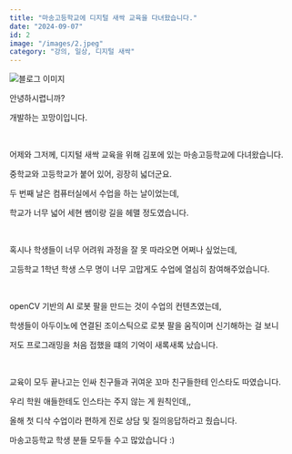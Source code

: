 ```yaml
---
title: "마송고등학교에 디지털 새싹 교육을 다녀왔습니다."
date: "2024-09-07"
id: 2
image: "/images/2.jpeg"
category: "강의, 일상, 디지털 새싹"
---
```


![블로그 이미지](/images/2.jpeg)

안녕하시렵니까?

개발하는 꼬망이입니다.

<br/>

어제와 그저께, 디지털 새싹 교육을 위해 김포에 있는 마송고등학교에 다녀왔습니다.

중학교와 고등학교가 붙어 있어, 굉장히 넓더군요.

두 번째 날은 컴퓨터실에서 수업을 하는 날이었는데,

학교가 너무 넓어 세현 쌤이랑 길을 헤맬 정도였습니다.

<br/>

혹시나 학생들이 너무 어려워 과정을 잘 못 따라오면 어쩌나 싶었는데,

고등학교 1학년 학생 스무 명이 너무 고맙게도 수업에 열심히 참여해주었습니다.

<br/>

openCV 기반의 AI 로봇 팔을 만드는 것이 수업의 컨텐츠였는데,

학생들이 아두이노에 연결된 조이스틱으로 로봇 팔을 움직이며 신기해하는 걸 보니

저도 프로그래밍을 처음 접했을 떄의 기억이 새록새록 났습니다.

<br/>

교육이 모두 끝나고는 인싸 친구들과 귀여운 꼬마 친구들한테 인스타도 따였습니다.

우리 학원 애들한테도 인스타는 주지 않는 게 원칙인데,, 

올해 첫 디삭 수업이라 편하게 진로 상담 및 질의응답하라고 줬습니다.

마송고등학교 학생 분들 모두들 수고 많았습니다 :)